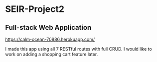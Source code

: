 # SEIR-Project2

## Full-stack Web Application

https://calm-ocean-70886.herokuapp.com/

I made this app using all 7 RESTful routes with full CRUD.
I would like to work on adding a shopping cart feature later.

